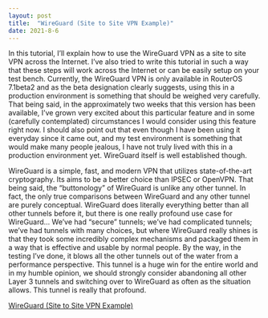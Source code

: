 ```yaml
---
layout: post
title:  "WireGuard (Site to Site VPN Example)"
date: 2021-8-6
---
```


In this tutorial, I’ll explain how to use the WireGuard VPN as a site to site VPN across the Internet. I’ve also tried to write this tutorial in such a way that these steps will work across the Internet or can be easily setup on your test bench. Currently, the WireGuard VPN is only available in RouterOS 7.1beta2 and as the beta designation clearly suggests, using this in a production environment is something that should be weighed very carefully. That being said, in the approximately two weeks that this version has been available, I’ve grown very excited about this particular feature and in some (carefully contemplated) circumstances I would consider using this feature right now. I should also point out that even though I have been using it everyday since it came out, and my test environment is something that would make many people jealous, I have not truly lived with this in a production environment yet. WireGuard itself is well established though.

WireGuard is a simple, fast, and modern VPN that utilizes state-of-the-art cryptography. Its aims to be a better choice than IPSEC or OpenVPN. That being said, the “buttonology” of WireGuard is unlike any other tunnel. In fact, the only true comparisons between WireGuard and any other tunnel are purely conceptual. WireGuard does literally everything better than all other tunnels before it, but there is one really profound use case for WireGuard… We’ve had “secure” tunnels; we’ve had complicated tunnels; we’ve had tunnels with many choices, but where WireGuard really shines is that they took some incredibly complex mechanisms and packaged them in a way that is effective and usable by normal people. By the way, in the testing I’ve done, it blows all the other tunnels out of the water from a performance perspective. This tunnel is a huge win for the entire world and in my humble opinion, we should strongly consider abandoning all other Layer 3 tunnels and switching over to WireGuard as often as the situation allows. This tunnel is really that profound.

[WireGuard (Site to Site VPN Example)](https://rickfreyconsulting.com/wireguard-site-to-site-vpn-example/)